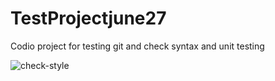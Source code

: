 # TestProjectjune27
Codio project for testing git and check syntax and unit testing

![check-style](https://github.com/DeniseFitz/TestProjectjune27/actions/workflows/checkstyle.yaml/badge.svg)
